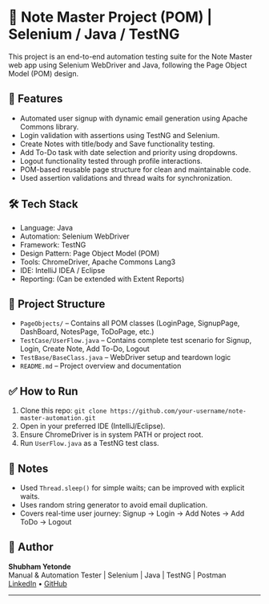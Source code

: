 # 📝 Note Master Project (POM) | Selenium / Java / TestNG

This project is an end-to-end automation testing suite for the Note Master web app using Selenium WebDriver and Java, following the Page Object Model (POM) design.

## 🚀 Features

- Automated user signup with dynamic email generation using Apache Commons library.  
- Login validation with assertions using TestNG and Selenium.  
- Create Notes with title/body and Save functionality testing.  
- Add To-Do task with date selection and priority using dropdowns.  
- Logout functionality tested through profile interactions.  
- POM-based reusable page structure for clean and maintainable code.  
- Used assertion validations and thread waits for synchronization.  

## 🛠️ Tech Stack

- Language: Java  
- Automation: Selenium WebDriver  
- Framework: TestNG  
- Design Pattern: Page Object Model (POM)  
- Tools: ChromeDriver, Apache Commons Lang3  
- IDE: IntelliJ IDEA / Eclipse  
- Reporting: (Can be extended with Extent Reports)

## 📂 Project Structure

- `PageObjects/` – Contains all POM classes (LoginPage, SignupPage, DashBoard, NotesPage, ToDoPage, etc.)  
- `TestCase/UserFlow.java` – Contains complete test scenario for Signup, Login, Create Note, Add To-Do, Logout  
- `TestBase/BaseClass.java` – WebDriver setup and teardown logic  
- `README.md` – Project overview and documentation

## ✅ How to Run

1. Clone this repo: `git clone https://github.com/your-username/note-master-automation.git`  
2. Open in your preferred IDE (IntelliJ/Eclipse).  
3. Ensure ChromeDriver is in system PATH or project root.  
4. Run `UserFlow.java` as a TestNG test class.  

## 📌 Notes

- Used `Thread.sleep()` for simple waits; can be improved with explicit waits.  
- Uses random string generator to avoid email duplication.  
- Covers real-time user journey: Signup → Login → Add Notes → Add ToDo → Logout  

## 👤 Author

**Shubham Yetonde**  
Manual & Automation Tester | Selenium | Java | TestNG | Postman  
[LinkedIn](https://linkedin.com/in/your-profile) • [GitHub](https://github.com/your-username)

---


